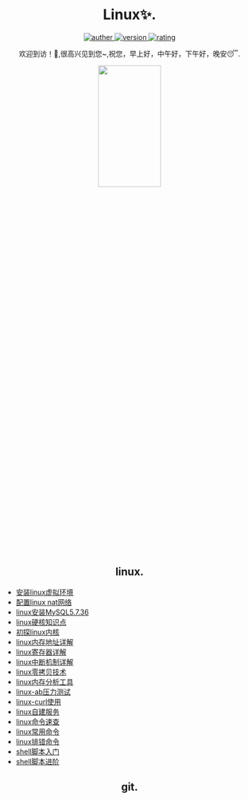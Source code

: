 <h1 align="center">Linux✨.</h1>
<p align="center">
 <a href="https://github.com/Walhalla-Summary/Linux_Notes">
 <img alt="auther" src="https://img.shields.io/badge/auther-Walhalla-orange">
 </a>
 <a href="https://github.com/Walhalla-Summary/Linux_Notes">
 <img alt="version" src="https://img.shields.io/badge/version-1.0.1-blue.svg">
 </a>
 <a href="https://github.com/Walhalla-Summary/Linux_Notes">
  <img alt="rating" src="https://img.shields.io/badge/rating-★★★☆☆-brightgreen">
 </a> 
</p>
<p align="center">
 <p align="center"> 欢迎到访！🎈,很高兴见到您~,祝您，早上好，中午好，下午好，晚安😴. </p>
</p>

<p align="center">
 <a href="https://github.com/Walhalla-Summary">
 <img  src="https://github.com/Walhalla-Summary/Walhalla-Summary/blob/master/%E5%BE%AE%E4%BF%A1%E5%9B%BE%E7%89%87_20220526142602.png" width="50%" height="25%">
 </a>
</p>

<h2 align="center">linux.</h2>

* [安装linux虚拟环境](https://github.com/Walhalla-Summary/Linux_Notes/blob/master/linux/Linux/%E9%83%A8%E7%BD%B2%E8%99%9A%E6%8B%9F%E7%8E%AF%E5%A2%83%E5%AE%89%E8%A3%85%20Linux%20%E7%B3%BB%E7%BB%9F.md)
* [配置linux nat网络](https://github.com/Walhalla-Summary/Linux_Notes/blob/master/linux/Linux/%E4%B8%80%E6%96%87%E7%8E%A9%E8%BD%ACLinux(NAT)%E7%BD%91%E7%BB%9C%E9%85%8D%E7%BD%AE.md)
* [linux安装MySQL5.7.36](https://github.com/Walhalla-Summary/Linux_Notes/blob/master/linux/Linux/%E4%B8%80%E6%96%87%E7%8E%A9%E8%BD%ACLinux%E5%AE%89%E8%A3%85MySQL8.0.16.md)
* [linux硬核知识点](https://github.com/Walhalla-Summary/Linux_Notes/blob/master/linux/Linux/Linux%E7%A1%AC%E6%A0%B8%E7%9F%A5%E8%AF%86%E7%82%B9.md)
* [初探linux内核](https://github.com/Walhalla-Summary/Linux_Notes/blob/master/linux/%E3%80%8A%E7%AC%AC%E4%B8%80%E7%AB%A0%E3%80%8B%E5%88%9D%E6%8E%A2linux%E5%86%85%E6%A0%B8.md)
* [linux内存地址详解](https://github.com/Walhalla-Summary/Linux_Notes/blob/master/linux/Linux/linux%E8%AF%A6%E8%A7%A3%E5%86%85%E5%AD%98%E5%9C%B0%E5%9D%8001.md)
* [linux寄存器详解](https://github.com/Walhalla-Summary/Linux_Notes/blob/master/linux/Linux/linux%E8%AF%A6%E8%A7%A3%E5%AF%84%E5%AD%98%E5%99%A8.md)
* [linux中断机制详解](https://github.com/Walhalla-Summary/Linux_Notes/blob/master/linux/Linux/%E8%AF%A6%E8%A7%A3Linux%E4%B8%AD%E6%96%AD%E6%9C%BA%E5%88%B6.md)
* [linux零拷贝技术](https://github.com/Walhalla-Summary/Linux_Notes/blob/master/linux/Linux/linux%E9%9B%B6%E6%8B%B7%E8%B4%9D%E6%8A%80%E6%9C%AF.md)
* [linux内存分析工具](https://github.com/Walhalla-Summary/Linux_Notes/blob/master/linux/Linux/linux-%E5%86%85%E5%AD%98%E5%88%86%E6%9E%90%E5%B7%A5%E5%85%B7pmap.md)
* [linux-ab压力测试](https://github.com/Walhalla-Summary/Linux_Notes/blob/master/linux/Linux/linux%20ab%E5%8E%8B%E5%8A%9B%E6%B5%8B%E8%AF%95.md)
* [linux-curl使用](https://github.com/Walhalla-Summary/Linux_Notes/blob/master/linux/Linux/linux%20Curl%E4%BD%BF%E7%94%A8.md)
* [linux自建服务](https://github.com/Walhalla-Summary/Linux_Notes/blob/master/linux/Linux/Linux%E5%88%9B%E5%BB%BA%E8%87%AA%E5%BB%BA%E6%9C%8D%E5%8A%A1.md)
* [linux命令速查](https://github.com/Walhalla-Summary/Linux_Notes/blob/master/linux/Linux%E5%91%BD%E4%BB%A4%E9%80%9F%E6%9F%A5.md)
* [linux常用命令](https://github.com/Walhalla-Summary/Linux_Notes/blob/master/linux/Linux/Shell%E8%84%9A%E6%9C%AC%E8%BF%9B%E9%98%B6.md)
* [linux排错命令](https://github.com/Walhalla-Summary/Linux_Notes/blob/master/linux/Linux%E6%8E%92%E9%94%99%E5%91%BD%E4%BB%A4.md)
* [shell脚本入门](https://github.com/Walhalla-Summary/Linux_Notes/blob/master/linux/Shell%E5%9F%BA%E7%A1%80%E8%AF%AD%E6%B3%95.md)
* [shell脚本进阶](https://github.com/Walhalla-Summary/Linux_Notes/blob/master/linux/Linux/Shell%E8%84%9A%E6%9C%AC%E8%BF%9B%E9%98%B6.md)


<h2 align="center">git.</h2>
